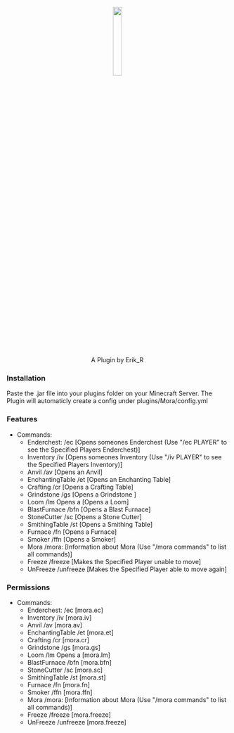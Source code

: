 
<p align="center">
<img src="https://user-images.githubusercontent.com/74710895/212410704-b943a8f8-3362-4ac6-8a7c-74ab4b584248.png" width="20%"/></p>
<p align="center">A Plugin by Erik_R</p>

### Installation
Paste the .jar file into your plugins folder on your Minecraft Server.
The Plugin will automaticly create a config under plugins/Mora/config.yml

### Features
- Commands:
  - Enderchest: /ec [Opens someones Enderchest (Use "/ec PLAYER" to see the Specified Players Enderchest)]
  - Inventory /iv [Opens someones Inventory (Use "/iv PLAYER" to see the Specified Players Inventory)]
  - Anvil /av [Opens an Anvil]
  - EnchantingTable /et [Opens an Enchanting Table]
  - Crafting /cr [Opens a Crafting Table]
  - Grindstone /gs [Opens a Grindstone ]
  - Loom /lm Opens a [Opens a Loom]
  - BlastFurnace /bfn [Opens a Blast Furnace]
  - StoneCutter /sc [Opens a Stone Cutter]
  - SmithingTable /st [Opens a Smithing Table]
  - Furnace /fn [Opens a Furnace]
  - Smoker /ffn [Opens a Smoker]
  - Mora /mora: [Information about Mora (Use "/mora commands" to list all commands)]
  - Freeze /freeze [Makes the Specified Player unable to move]
  - UnFreeze /unfreeze [Makes the Specified Player able to move again]
  
### Permissions
- Commands:
  - Enderchest: /ec [mora.ec]
  - Inventory /iv [mora.iv]
  - Anvil /av [mora.av]
  - EnchantingTable /et [mora.et]
  - Crafting /cr [mora.cr]
  - Grindstone /gs [mora.gs]
  - Loom /lm Opens a [mora.lm]
  - BlastFurnace /bfn [mora.bfn]
  - StoneCutter /sc [mora.sc]
  - SmithingTable /st [mora.st]
  - Furnace /fn [mora.fn]
  - Smoker /ffn [mora.ffn]
  - Mora /mora: [Information about Mora (Use "/mora commands" to list all commands)]
  - Freeze /freeze [mora.freeze]
  - UnFreeze /unfreeze [mora.freeze]

